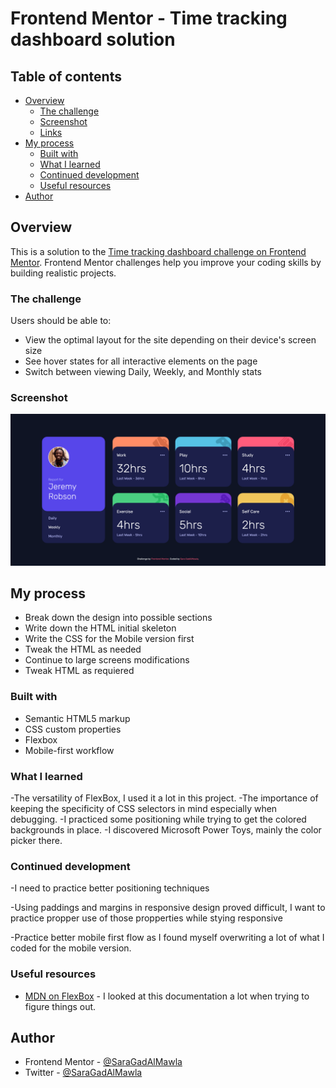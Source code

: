 # Frontend Mentor - Time tracking dashboard solution

## Table of contents

- [Overview](#overview)
  - [The challenge](#the-challenge)
  - [Screenshot](#screenshot)
  - [Links](#links)
- [My process](#my-process)
  - [Built with](#built-with)
  - [What I learned](#what-i-learned)
  - [Continued development](#continued-development)
  - [Useful resources](#useful-resources)
- [Author](#author)

## Overview

This is a solution to the [Time tracking dashboard challenge on Frontend Mentor](https://www.frontendmentor.io/challenges/time-tracking-dashboard-UIQ7167Jw). Frontend Mentor challenges help you improve your coding skills by building realistic projects.

### The challenge

Users should be able to:

- View the optimal layout for the site depending on their device's screen size
- See hover states for all interactive elements on the page
- Switch between viewing Daily, Weekly, and Monthly stats

### Screenshot

![](./screenshot.png)

## My process

- Break down the design into possible sections
- Write down the HTML initial skeleton
- Write the CSS for the Mobile version first
- Tweak the HTML as needed
- Continue to large screens modifications
- Tweak HTML as requiered

### Built with

- Semantic HTML5 markup
- CSS custom properties
- Flexbox
- Mobile-first workflow

### What I learned

-The versatility of FlexBox, I used it a lot in this project.
-The importance of keeping the specificity of CSS selectors in mind especially when debugging.
-I practiced some positioning while trying to get the colored backgrounds in place.
-I discovered Microsoft Power Toys, mainly the color picker there.

### Continued development

-I need to practice better positioning techniques

-Using paddings and margins in responsive design proved difficult, I want to practice
propper use of those propperties while stying responsive

-Practice better mobile first flow as I found myself overwriting a lot of what I coded
for the mobile version.

### Useful resources

- [MDN on FlexBox](https://developer.mozilla.org/en-US/docs/Learn/CSS/CSS_layout/Flexbox) - I looked at this documentation a lot when trying to figure things out.

## Author

- Frontend Mentor - [@SaraGadAlMawla](https://www.frontendmentor.io/profile/SaraGadAlMawla)
- Twitter - [@SaraGadAlMawla](https://twitter.com/SaraGadAlMawla)
